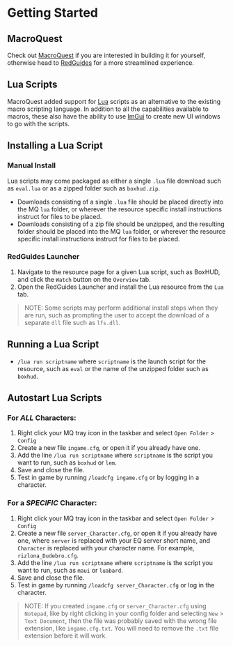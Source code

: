 # Getting Started

## MacroQuest

Check out [MacroQuest](https://docs.macroquest.org/) if you are interested in building it for yourself, otherwise head to [RedGuides](https://redguides.com) for a more streamlined experience.

## Lua Scripts

MacroQuest added support for [Lua](https://www.lua.org/) scripts as an alternative to the existing macro scripting language. In addition to all the capabilities available to macros, these also have the ability to use [ImGui](https://github.com/ocornut/imgui) to create new UI windows to go with the scripts.

## Installing a Lua Script

### Manual Install
Lua scripts may come packaged as either a single `.lua` file download such as `eval.lua` or as a zipped folder such as `boxhud.zip`.  

* Downloads consisting of a single `.lua` file should be placed directly into the MQ `lua` folder, or wherever the resource specific install instructions instruct for files to be placed.  
* Downloads consisting of a zip file should be unzipped, and the resulting folder should be placed into the MQ `lua` folder, or wherever the resource specific install instructions instruct for files to be placed.

### RedGuides Launcher
1. Navigate to the resource page for a given Lua script, such as BoxHUD, and click the `Watch` button on the `Overview` tab.  
2. Open the RedGuides Launcher and install the Lua resource from the `Lua` tab.

> NOTE: Some scripts may perform additional install steps when they are run, such as prompting the user to accept the download of a separate `dll` file such as `lfs.dll`.

## Running a Lua Script

* `/lua run scriptname` where `scriptname` is the launch script for the resource, such as `eval` or the name of the unzipped folder such as `boxhud`.

## Autostart Lua Scripts

### For *ALL* Characters:

1. Right click your MQ tray icon in the taskbar and select `Open Folder` > `Config`  
2. Create a new file `ingame.cfg`, or open it if you already have one.  
3. Add the line `/lua run scriptname` where `scriptname` is the script you want to run, such as `boxhud` or `lem`.  
4. Save and close the file.  
5. Test in game by running `/loadcfg ingame.cfg` or by logging in a character.  

### For a *SPECIFIC* Character:

1. Right click your MQ tray icon in the taskbar and select `Open Folder` > `Config`  
2. Create a new file `server_Character.cfg`, or open it if you already have one, where `server` is replaced with your EQ server short name, and `Character` is replaced with your character name. For example, `rizlona_Dudebro.cfg`.  
3. Add the line `/lua run scriptname` where `scriptname` is the script you want to run, such as `maui` or `luabard`.  
4. Save and close the file.  
5. Test in game by running `/loadcfg server_Character.cfg` or log in the character.  

> NOTE: If you created `ingame.cfg` or `server_Character.cfg` using `Notepad`, like by right clicking in your config folder and selecting `New` > `Text Document`, then the file was probably saved with the wrong file extension, like `ingame.cfg.txt`. You will need to remove the `.txt` file extension before it will work.
